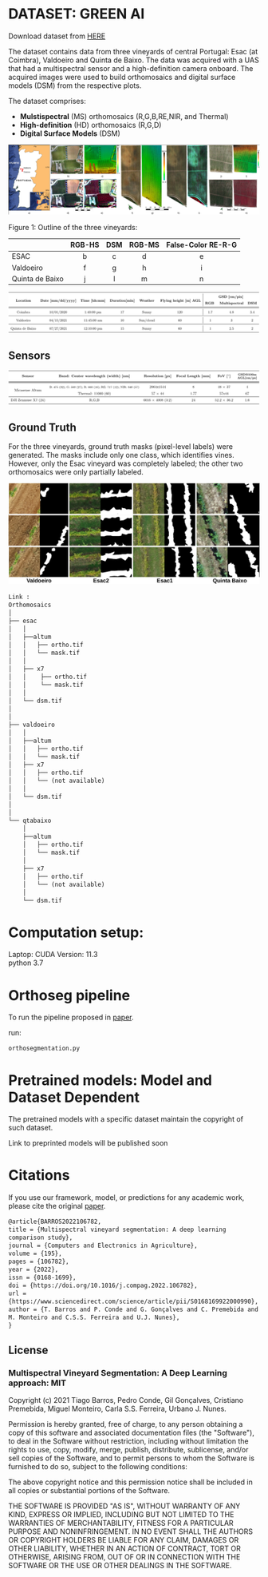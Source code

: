 
# DATASET: GREEN AI

Download dataset from [HERE](https://isrucpt-my.sharepoint.com/:f:/g/personal/tiagobarros_isr_uc_pt/EgHCeLjA1kRDmFkCckpon-IBVGbXXo1FtBVYDhhfRetaJQ?e=mE1XZk)

The dataset contains data from three vineyards of central Portugal: Esac (at Coimbra), Valdoeiro and Quinta de Baixo. The data was acquired with a UAS that had a multispectral sensor and a high-definition camera onboard. The acquired images were used to build orthomosaics and digital surface models (DSM) from the respective plots. 

The dataset comprises:
- **Mulstispectral** (MS) orthomosaics (R,G,B,RE,NIR, and Thermal)
- **High-definition** (HD) orthomosaics (R,G,D)
- **Digital Surface Models** (DSM)

![figure](figs/vineyard_outline.png) 


Figure 1: Outline of the three vineyards:

|           | RGB-HS     | DSM     |    RGB-MS| False-Color RE-R-G   |     
|:----------|:----------:|:-------:|:--------:|:---------------------:|     
| ESAC      | b          | c       | d        | e                    |        
| Valdoeiro | f          | g       | h        |    i                 |  
| Quinta de Baixo|    j  | l       | m        | n                    |

![Orthomosaic](figs/specs.png)

## Sensors
![Sensors](figs/sensor.png)

## Ground Truth
For the three vineyards,  ground truth masks (pixel-level labels) were generated. The masks include only one class, which identifies vines. However, only the Esac vineyard was completely labeled; the other two orthomosaics were only partially labeled.  


![masks](figs/masks.png)
```
Link : 
Orthomosaics
│
├── esac
│   │
│   ├──altum 
│   │   ├── ortho.tif
│   │   └── mask.tif
│   │
│   ├── x7
│   │    ├── ortho.tif
│   │    └── mask.tif
│   │
│   └── dsm.tif
│
│
├── valdoeiro
│   │
│   ├──altum 
│   │   ├── ortho.tif
│   │   └── mask.tif
│   ├── x7
│   │   ├── ortho.tif
│   │   └── (not available)
│   │
│   └── dsm.tif
│
│
└── qtabaixo
    │
    ├──altum 
    │   ├── ortho.tif
    │   └── mask.tif
    │
    ├── x7
    │   ├── ortho.tif
    │   └── (not available)
    │
    └── dsm.tif
```


# Computation setup:
Laptop: CUDA Version: 11.3 \
python 3.7 


# Orthoseg pipeline 
To run the pipeline proposed in [paper](https://arxiv.org/abs/2108.01200). 

run: 

    orthosegmentation.py 


# Pretrained models: Model and Dataset Dependent

The pretrained models with a specific dataset maintain the copyright of such dataset.

Link to preprinted models will be published soon 


# Citations

If you use our framework, model, or predictions for any academic work, please cite the original [paper](https://www.sciencedirect.com/science/article/abs/pii/S0168169922000990).

```
@article{BARROS2022106782,
title = {Multispectral vineyard segmentation: A deep learning comparison study},
journal = {Computers and Electronics in Agriculture},
volume = {195},
pages = {106782},
year = {2022},
issn = {0168-1699},
doi = {https://doi.org/10.1016/j.compag.2022.106782},
url = {https://www.sciencedirect.com/science/article/pii/S0168169922000990},
author = {T. Barros and P. Conde and G. Gonçalves and C. Premebida and M. Monteiro and C.S.S. Ferreira and U.J. Nunes},
}

``` 


## License

### Multispectral Vineyard Segmentation: A Deep Learning approach: MIT

Copyright (c) 2021 Tiago Barros, Pedro Conde, Gil Gonçalves, Cristiano Premebida, Miguel Monteiro, Carla S.S. Ferreira, Urbano J. Nunes.

Permission is hereby granted, free of charge, to any person obtaining a copy of this software and associated documentation files (the "Software"), to deal in the Software without restriction, including without limitation the rights to use, copy, modify, merge, publish, distribute, sublicense, and/or sell copies of the Software, and to permit persons to whom the Software is furnished to do so, subject to the following conditions:

The above copyright notice and this permission notice shall be included in all copies or substantial portions of the Software.

THE SOFTWARE IS PROVIDED "AS IS", WITHOUT WARRANTY OF ANY KIND, EXPRESS OR IMPLIED, INCLUDING BUT NOT LIMITED TO THE WARRANTIES OF MERCHANTABILITY, FITNESS FOR A PARTICULAR PURPOSE AND NONINFRINGEMENT. IN NO EVENT SHALL THE AUTHORS OR COPYRIGHT HOLDERS BE LIABLE FOR ANY CLAIM, DAMAGES OR OTHER LIABILITY, WHETHER IN AN ACTION OF CONTRACT, TORT OR OTHERWISE, ARISING FROM, OUT OF OR IN CONNECTION WITH THE SOFTWARE OR THE USE OR OTHER DEALINGS IN THE SOFTWARE.
